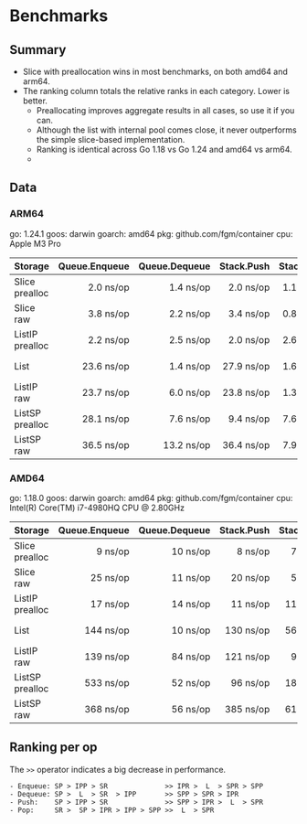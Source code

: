 # Benchmarks

## Summary

- Slice with preallocation wins in most benchmarks, on both amd64 and arm64.
- The ranking column totals the relative ranks in each category. Lower is better.
    - Preallocating improves aggregate results in all cases, so use it if you can.
    - Although the list with internal pool comes close, it never outperforms the
      simple slice-based implementation.
    - Ranking is identical across Go 1.18 vs Go 1.24 and amd64 vs arm64.
    - 
## Data
### ARM64

go: 1.24.1
goos: darwin
goarch: amd64
pkg: github.com/fgm/container
cpu: Apple M3 Pro

| Storage         | Queue.Enqueue | Queue.Dequeue | Stack.Push | Stack.Pop |      Ranking |
|:----------------|--------------:|--------------:|-----------:|----------:|-------------:|
| Slice prealloc  |     2.0 ns/op |     1.4 ns/op |  2.0 ns/op | 1.1 ns/op |  1+1+1+2 = 5 |
| Slice raw       |     3.8 ns/op |     2.2 ns/op |  3.4 ns/op | 0.8 ns/op | 3+3+3+1 = 10 |
| ListIP prealloc |     2.2 ns/op |     2.5 ns/op |  2.0 ns/op | 2.6 ns/op | 2+4+1+5 = 12 |
| List            |    23.6 ns/op |     1.4 ns/op | 27.9 ns/op | 1.6 ns/op | 4+1+6+4 = 15 |
| ListIP raw      |    23.7 ns/op |     6.0 ns/op | 23.8 ns/op | 1.3 ns/op | 5+5+5+3 = 18 |
| ListSP prealloc |    28.1 ns/op |     7.6 ns/op |  9.4 ns/op | 7.6 ns/op | 6+6+4+6 = 22 |
| ListSP raw      |    36.5 ns/op |    13.2 ns/op | 36.4 ns/op | 7.9 ns/op | 7+7+7+7 = 28 |

### AMD64

go: 1.18.0
goos: darwin
goarch: amd64
pkg: github.com/fgm/container
cpu: Intel(R) Core(TM) i7-4980HQ CPU @ 2.80GHz

| Storage         | Queue.Enqueue | Queue.Dequeue | Stack.Push | Stack.Pop |      Ranking |
|:----------------|--------------:|--------------:|-----------:|----------:|-------------:|
| Slice prealloc  |       9 ns/op |      10 ns/op |    8 ns/op |   7 ns/op |  1+1+1+2 = 5 |
| Slice raw       |      25 ns/op |      11 ns/op |   20 ns/op |   5 ns/op | 3+3+3+1 = 10 |
| ListIP prealloc |      17 ns/op |      14 ns/op |   11 ns/op |  11 ns/op | 2+4+2+4 = 12 |
| List            |     144 ns/op |      10 ns/op |  130 ns/op |  56 ns/op | 5+2+6+6 = 19 |
| ListIP raw      |     139 ns/op |      84 ns/op |  121 ns/op |   9 ns/op | 4+7+5+3 = 19 |
| ListSP prealloc |     533 ns/op |      52 ns/op |   96 ns/op |  18 ns/op | 7+5+5+5 = 22 |
| ListSP raw      |     368 ns/op |      56 ns/op |  385 ns/op |  61 ns/op | 6+6+7+6 = 25 |

## Ranking per op

The `>>` operator indicates a big decrease in performance.

```
- Enqueue: SP > IPP > SR              >> IPR >  L  > SPR > SPP
- Dequeue: SP >  L  > SR  > IPP       >> SPP > SPR > IPR
- Push:    SP > IPP > SR              >> SPP > IPR >  L  > SPR
- Pop:     SR >  SP > IPR > IPP > SPP >>  L  > SPR
```
